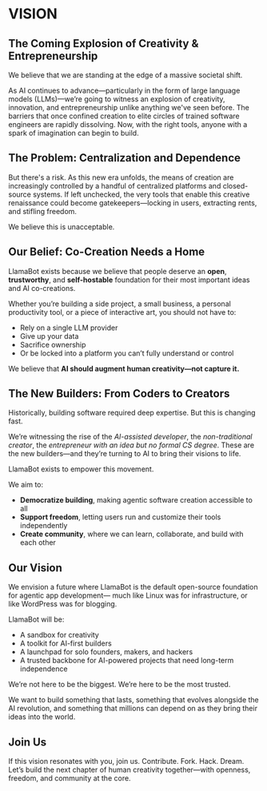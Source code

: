 # VISION

## The Coming Explosion of Creativity & Entrepreneurship

We believe that we are standing at the edge of a massive societal shift.

As AI continues to advance—particularly in the form of large language models (LLMs)—we’re going to witness an explosion of creativity, innovation, and entrepreneurship unlike anything we've seen before. The barriers that once confined creation to elite circles of trained software engineers are rapidly dissolving. Now, with the right tools, anyone with a spark of imagination can begin to build.

## The Problem: Centralization and Dependence

But there's a risk. As this new era unfolds, the means of creation are increasingly controlled by a handful of centralized platforms and closed-source systems. If left unchecked, the very tools that enable this creative renaissance could become gatekeepers—locking in users, extracting rents, and stifling freedom.

We believe this is unacceptable.

## Our Belief: Co-Creation Needs a Home

LlamaBot exists because we believe that people deserve an **open**, **trustworthy**, and **self-hostable** foundation for their most important ideas and AI co-creations.

Whether you’re building a side project, a small business, a personal productivity tool, or a piece of interactive art, you should not have to:

* Rely on a single LLM provider
* Give up your data
* Sacrifice ownership
* Or be locked into a platform you can’t fully understand or control

We believe that **AI should augment human creativity—not capture it.**

## The New Builders: From Coders to Creators

Historically, building software required deep expertise. But this is changing fast.

We’re witnessing the rise of the *AI-assisted developer*, the *non-traditional creator*, the *entrepreneur with an idea but no formal CS degree*. These are the new builders—and they’re turning to AI to bring their visions to life.

LlamaBot exists to empower this movement.

We aim to:

* **Democratize building**, making agentic software creation accessible to all
* **Support freedom**, letting users run and customize their tools independently
* **Create community**, where we can learn, collaborate, and build with each other

## Our Vision

We envision a future where LlamaBot is the default open-source foundation for agentic app development— much like Linux was for infrastructure, or  like WordPress was for blogging.

LlamaBot will be:

* A sandbox for creativity
* A toolkit for AI-first builders
* A launchpad for solo founders, makers, and hackers
* A trusted backbone for AI-powered projects that need long-term independence

We’re not here to be the biggest. We’re here to be the most trusted.

We want to build something that lasts, something that evolves alongside the AI revolution, and something that millions can depend on as they bring their ideas into the world.

## Join Us

If this vision resonates with you, join us. Contribute. Fork. Hack. Dream. Let’s build the next chapter of human creativity together—with openness, freedom, and community at the core.

